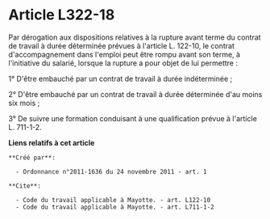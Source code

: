 # Article L322-18

Par dérogation aux dispositions relatives à la rupture avant terme du contrat de travail à durée déterminée prévues à
l'article L. 122-10, le contrat d'accompagnement dans l'emploi peut être rompu avant son terme, à l'initiative du salarié,
lorsque la rupture a pour objet de lui permettre : 

1° D'être embauché par un contrat de travail à durée indéterminée ; 

2° D'être embauché par un contrat de travail à durée déterminée d'au moins six mois ; 

3° De suivre une formation conduisant à une qualification prévue à l'article L. 711-1-2.

**Liens relatifs à cet article**

	**Créé par**:

	  - Ordonnance n°2011-1636 du 24 novembre 2011 - art. 1

	**Cite**:

	  - Code du travail applicable à Mayotte. - art. L122-10
	  - Code du travail applicable à Mayotte. - art. L711-1-2
